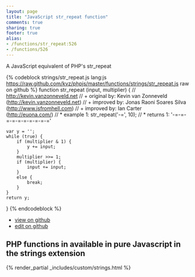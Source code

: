 ```yaml
---
layout: page
title: "JavaScript str_repeat function"
comments: true
sharing: true
footer: true
alias:
- /functions/str_repeat:526
- /functions/526
---
```

<!-- Generated by Rakefile:build -->
A JavaScript equivalent of PHP's str_repeat

{% codeblock strings/str_repeat.js lang:js https://raw.github.com/kvz/phpjs/master/functions/strings/str_repeat.js raw on github %}
function str_repeat (input, multiplier) {
    // http://kevin.vanzonneveld.net
    // +   original by: Kevin van Zonneveld (http://kevin.vanzonneveld.net)
    // +   improved by: Jonas Raoni Soares Silva (http://www.jsfromhell.com)
    // +   improved by: Ian Carter (http://euona.com/)
    // *     example 1: str_repeat('-=', 10);
    // *     returns 1: '-=-=-=-=-=-=-=-=-=-='

    var y = '';
    while (true) {
        if (multiplier & 1) {
            y += input;
        }
        multiplier >>= 1;
        if (multiplier) {
            input += input;
        }
        else {
            break;
        }
    }
    return y;
}
{% endcodeblock %}

 - [view on github](https://github.com/kvz/phpjs/blob/master/functions/strings/str_repeat.js)
 - [edit on github](https://github.com/kvz/phpjs/edit/master/functions/strings/str_repeat.js)

## PHP functions in available in pure Javascript in the strings extension
{% render_partial _includes/custom/strings.html %}

